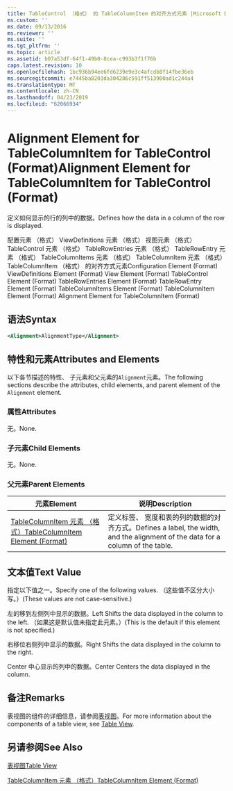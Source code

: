 ```yaml
---
title: TableControl （格式） 的 TableColumnItem 的对齐方式元素 |Microsoft Docs
ms.custom: ''
ms.date: 09/13/2016
ms.reviewer: ''
ms.suite: ''
ms.tgt_pltfrm: ''
ms.topic: article
ms.assetid: b07a53df-64f1-49b0-8cea-c993b3f1f76b
caps.latest.revision: 10
ms.openlocfilehash: 1bc936b94ee6fd6239e9e3c4afcdb8f14fbe36eb
ms.sourcegitcommit: e7445ba8203da304286c591ff513900ad1c244a4
ms.translationtype: MT
ms.contentlocale: zh-CN
ms.lasthandoff: 04/23/2019
ms.locfileid: "62066934"
---
```

# <a name="alignment-element-for-tablecolumnitem-for-tablecontrol-format"></a><span data-ttu-id="a5ac1-102">Alignment Element for TableColumnItem for TableControl (Format)</span><span class="sxs-lookup"><span data-stu-id="a5ac1-102">Alignment Element for TableColumnItem for TableControl (Format)</span></span>

<span data-ttu-id="a5ac1-103">定义如何显示的行的列中的数据。</span><span class="sxs-lookup"><span data-stu-id="a5ac1-103">Defines how the data in a column of the row is displayed.</span></span>

<span data-ttu-id="a5ac1-104">配置元素 （格式） ViewDefinitions 元素 （格式） 视图元素 （格式） TableControl 元素 （格式） TableRowEntries 元素 （格式） TableRowEntry 元素 （格式） TableColumnItems 元素 （格式） TableColumnItem 元素 （格式）TableColumnItem （格式） 的对齐方式元素</span><span class="sxs-lookup"><span data-stu-id="a5ac1-104">Configuration Element (Format) ViewDefinitions Element (Format) View Element (Format) TableControl Element (Format) TableRowEntries Element (Format) TableRowEntry Element (Format) TableColumnItems Element (Format) TableColumnItem Element (Format) Alignment Element for TableColumnItem (Format)</span></span>

## <a name="syntax"></a><span data-ttu-id="a5ac1-105">语法</span><span class="sxs-lookup"><span data-stu-id="a5ac1-105">Syntax</span></span>

```xml
<Alignment>AlignmentType</Alignment>
```

## <a name="attributes-and-elements"></a><span data-ttu-id="a5ac1-106">特性和元素</span><span class="sxs-lookup"><span data-stu-id="a5ac1-106">Attributes and Elements</span></span>

<span data-ttu-id="a5ac1-107">以下各节描述的特性、 子元素和父元素的`Alignment`元素。</span><span class="sxs-lookup"><span data-stu-id="a5ac1-107">The following sections describe the attributes, child elements, and parent element of the `Alignment` element.</span></span>

### <a name="attributes"></a><span data-ttu-id="a5ac1-108">属性</span><span class="sxs-lookup"><span data-stu-id="a5ac1-108">Attributes</span></span>

<span data-ttu-id="a5ac1-109">无。</span><span class="sxs-lookup"><span data-stu-id="a5ac1-109">None.</span></span>

### <a name="child-elements"></a><span data-ttu-id="a5ac1-110">子元素</span><span class="sxs-lookup"><span data-stu-id="a5ac1-110">Child Elements</span></span>

<span data-ttu-id="a5ac1-111">无。</span><span class="sxs-lookup"><span data-stu-id="a5ac1-111">None.</span></span>

### <a name="parent-elements"></a><span data-ttu-id="a5ac1-112">父元素</span><span class="sxs-lookup"><span data-stu-id="a5ac1-112">Parent Elements</span></span>

|<span data-ttu-id="a5ac1-113">元素</span><span class="sxs-lookup"><span data-stu-id="a5ac1-113">Element</span></span>|<span data-ttu-id="a5ac1-114">说明</span><span class="sxs-lookup"><span data-stu-id="a5ac1-114">Description</span></span>|
|-------------|-----------------|
|[<span data-ttu-id="a5ac1-115">TableColumnItem 元素 （格式）</span><span class="sxs-lookup"><span data-stu-id="a5ac1-115">TableColumnItem Element (Format)</span></span>](./tablecolumnitem-element-for-tablecolumnitems-for-tablecontrol-format.md)|<span data-ttu-id="a5ac1-116">定义标签、 宽度和表的列的数据的对齐方式。</span><span class="sxs-lookup"><span data-stu-id="a5ac1-116">Defines a label, the width, and the alignment of the data for a column of the table.</span></span>|

## <a name="text-value"></a><span data-ttu-id="a5ac1-117">文本值</span><span class="sxs-lookup"><span data-stu-id="a5ac1-117">Text Value</span></span>

<span data-ttu-id="a5ac1-118">指定以下值之一。</span><span class="sxs-lookup"><span data-stu-id="a5ac1-118">Specify one of the following values.</span></span> <span data-ttu-id="a5ac1-119">（这些值不区分大小写。）</span><span class="sxs-lookup"><span data-stu-id="a5ac1-119">(These values are not case-sensitive.)</span></span>

<span data-ttu-id="a5ac1-120">左的移到左侧列中显示的数据。</span><span class="sxs-lookup"><span data-stu-id="a5ac1-120">Left Shifts the data displayed in the column to the left.</span></span> <span data-ttu-id="a5ac1-121">（如果这是默认值未指定此元素。）</span><span class="sxs-lookup"><span data-stu-id="a5ac1-121">(This is the default if this element is not specified.)</span></span>

<span data-ttu-id="a5ac1-122">右移位右侧列中显示的数据。</span><span class="sxs-lookup"><span data-stu-id="a5ac1-122">Right Shifts the data displayed in the column to the right.</span></span>

<span data-ttu-id="a5ac1-123">Center 中心显示的列中的数据。</span><span class="sxs-lookup"><span data-stu-id="a5ac1-123">Center Centers the data displayed in the column.</span></span>

## <a name="remarks"></a><span data-ttu-id="a5ac1-124">备注</span><span class="sxs-lookup"><span data-stu-id="a5ac1-124">Remarks</span></span>

<span data-ttu-id="a5ac1-125">表视图的组件的详细信息，请参阅[表视图](./creating-a-table-view.md)。</span><span class="sxs-lookup"><span data-stu-id="a5ac1-125">For more information about the components of a table view, see [Table View](./creating-a-table-view.md).</span></span>

## <a name="see-also"></a><span data-ttu-id="a5ac1-126">另请参阅</span><span class="sxs-lookup"><span data-stu-id="a5ac1-126">See Also</span></span>

[<span data-ttu-id="a5ac1-127">表视图</span><span class="sxs-lookup"><span data-stu-id="a5ac1-127">Table View</span></span>](./creating-a-table-view.md)

[<span data-ttu-id="a5ac1-128">TableColumnItem 元素 （格式）</span><span class="sxs-lookup"><span data-stu-id="a5ac1-128">TableColumnItem Element (Format)</span></span>](./tablecolumnitem-element-for-tablecolumnitems-for-tablecontrol-format.md)
